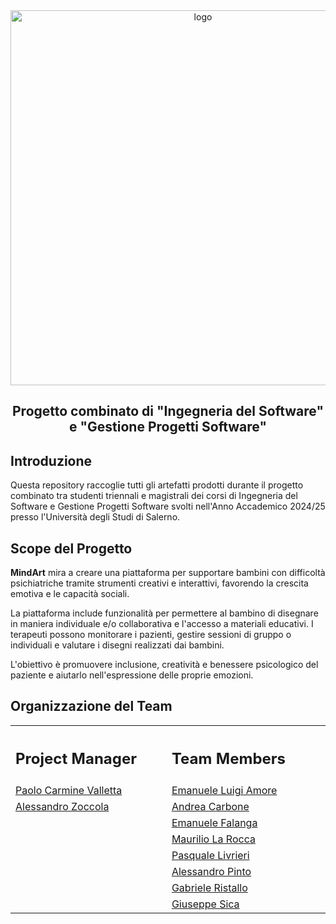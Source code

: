 <div align="center">
  <img src="https://i.ibb.co/LSMk7WC/logo-horizontal-1024x512-1.png" alt="logo" width="600"/> <br/>
  <h2>Progetto combinato di <strong> "Ingegneria del Software" </strong> e <strong> "Gestione Progetti Software" </strong></h2>
</div>

## Introduzione
Questa repository raccoglie tutti gli artefatti prodotti durante il progetto combinato tra studenti triennali e magistrali dei corsi di Ingegneria del Software e Gestione Progetti Software svolti nell'Anno Accademico 2024/25 presso l'Università degli Studi di Salerno.

## Scope del Progetto
**MindArt** mira a creare una piattaforma per supportare bambini con difficoltà psichiatriche tramite strumenti creativi e interattivi, favorendo la crescita emotiva e le capacità sociali.  

La piattaforma include funzionalità per permettere al bambino di disegnare in maniera individuale e/o collaborativa e l'accesso a materiali educativi. I terapeuti possono monitorare i pazienti, gestire sessioni di gruppo o individuali e valutare i disegni realizzati dai bambini.  

L'obiettivo è promuovere inclusione, creatività e benessere psicologico del paziente e aiutarlo nell'espressione delle proprie emozioni.

## Organizzazione del Team
<table>
<tr>
<th align="left">
<img width="441" height="1">
<p> 
<h2>
Project Manager
</h2>
</p>
</th>
<th align="left">
<img width="441" height="1">
<p> 
<h2>
Team Members
</h2>
</p>
</th>
</tr>
<tr>
<td><a href="https://github.com/PaoloCarmine1201" target="_blank">Paolo Carmine Valletta</a></td>
<td><a href="https://github.com/alessaless" target="_blank">Emanuele Luigi Amore</a></td>
</tr>
<tr>
<td><a href="https://github.com/alessaless" target="_blank">Alessandro Zoccola</a></td>
<td><a href="https://github.com/alessaless" target="_blank">Andrea Carbone</a></td>
</tr>
<tr>
<td></td>
<td><a href="https://github.com/alessaless" target="_blank">Emanuele Falanga</a></td>
</tr>
<tr>
<td></td>
<td><a href="https://github.com/alessaless" target="_blank">Maurilio La Rocca</a></td>
</tr>
<tr>
<td></td>
<td><a href="https://github.com/alessaless" target="_blank">Pasquale Livrieri</a></td>
</tr>
<tr>
<td></td>
<td><a href="https://github.com/alessaless" target="_blank">Alessandro Pinto</a></td>
</tr>
<tr>
<td></td>
<td><a href="https://github.com/alessaless" target="_blank">Gabriele Ristallo</a></td>
</tr>
<tr>
<td></td>
<td><a href="https://github.com/alessaless" target="_blank">Giuseppe Sica</a></td>
</tr>
</table>


